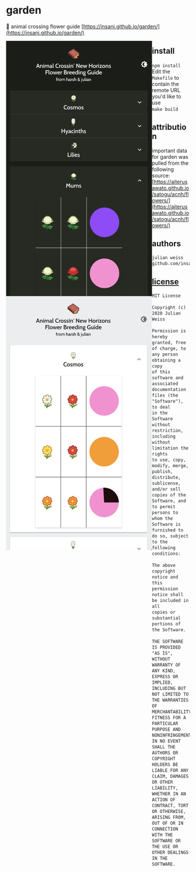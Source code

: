 # garden

💐 animal crossing flower guide [https://insanj.github.io/garden/](https://insanj.github.io/garden/)

<img src="Screen_Shot_2020-07-09_at_5.31.47_PM.png" width="400" align="left" />
<img src="Screen_Shot_2020-07-09_at_5.31.40_PM.png" width="400" align="left" />

## install

1. `npm install`
2. Edit the `Makefile` to contain the remote URL you'd like to use
3. `make build`

## attribution

important data for garden was pulled from the following source: [https://aiterusawato.github.io/satogu/acnh/flowers/](https://aiterusawato.github.io/satogu/acnh/flowers/)

## authors

```
julian weiss
github.com/insanj
```

## [license](LICENSE)

```
MIT License

Copyright (c) 2020 Julian Weiss

Permission is hereby granted, free of charge, to any person obtaining a copy
of this software and associated documentation files (the "Software"), to deal
in the Software without restriction, including without limitation the rights
to use, copy, modify, merge, publish, distribute, sublicense, and/or sell
copies of the Software, and to permit persons to whom the Software is
furnished to do so, subject to the following conditions:

The above copyright notice and this permission notice shall be included in all
copies or substantial portions of the Software.

THE SOFTWARE IS PROVIDED "AS IS", WITHOUT WARRANTY OF ANY KIND, EXPRESS OR
IMPLIED, INCLUDING BUT NOT LIMITED TO THE WARRANTIES OF MERCHANTABILITY,
FITNESS FOR A PARTICULAR PURPOSE AND NONINFRINGEMENT. IN NO EVENT SHALL THE
AUTHORS OR COPYRIGHT HOLDERS BE LIABLE FOR ANY CLAIM, DAMAGES OR OTHER
LIABILITY, WHETHER IN AN ACTION OF CONTRACT, TORT OR OTHERWISE, ARISING FROM,
OUT OF OR IN CONNECTION WITH THE SOFTWARE OR THE USE OR OTHER DEALINGS IN THE
SOFTWARE.
```
